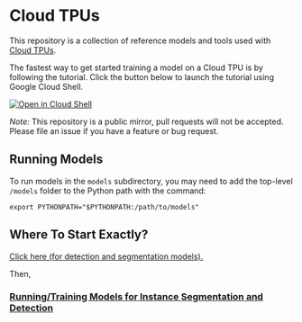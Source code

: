 # Cloud TPUs #

This repository is a collection of reference models and tools used with
[Cloud TPUs](https://cloud.google.com/tpu/).

The fastest way to get started training a model on a Cloud TPU is by following
the tutorial. Click the button below to launch the tutorial using Google Cloud
Shell.

[![Open in Cloud Shell](http://gstatic.com/cloudssh/images/open-btn.svg)](https://console.cloud.google.com/cloudshell/open?git_repo=https%3A%2F%2Fgithub.com%2Ftensorflow%2Ftpu&page=shell&tutorial=tools%2Fctpu%2Ftutorial.md)

_Note:_ This repository is a public mirror, pull requests will not be accepted.
Please file an issue if you have a feature or bug request.

## Running Models

To run models in the `models` subdirectory, you may need to add the top-level
`/models` folder to the Python path with the command:

```
export PYTHONPATH="$PYTHONPATH:/path/to/models"
```


## Where To Start Exactly?

[Click here (for detection and segmentation models).](https://github.com/chudur-budur/tpu/blob/master/models/official/detection/README.md)

Then,
### [Running/Training Models for Instance Segmentation and Detection](https://github.com/chudur-budur/tpu/blob/master/README-S49.md)

